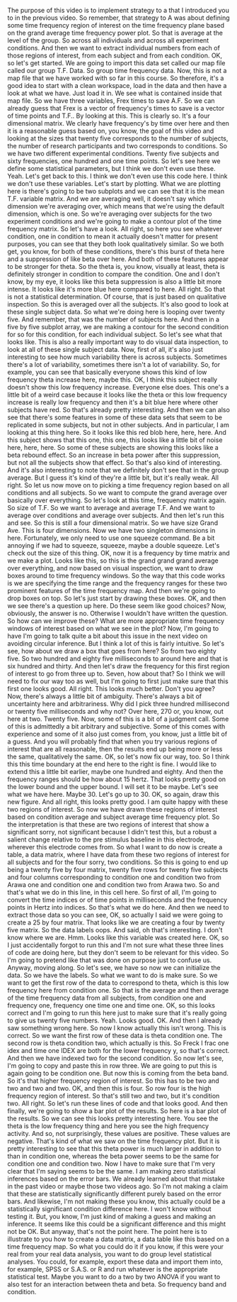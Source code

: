  The purpose of this video is to implement strategy to a that I introduced you to in the previous video. So remember, that strategy to A was about defining some time frequency region of interest on the time frequency plane based on the grand average time frequency power plot. So that is average at the level of the group. So across all individuals and across all experiment conditions. And then we want to extract individual numbers from each of those regions of interest, from each subject and from each condition. OK, so let's get started. We are going to import this data set called our map file called our group T.F. Data. So group time frequency data. Now, this is not a map file that we have worked with so far in this course. So therefore, it's a good idea to start with a clean workspace, load in the data and then have a look at what we have. Just load it in. We see what is contained inside that map file. So we have three variables, Frex times to save A.F. So we can already guess that Frex is a vector of frequency's times to save is a vector of time points and T.F.. By looking at this. This is clearly so. It's a four dimensional matrix. We clearly have frequency's by time over here and then it is a reasonable guess based on, you know, the goal of this video and looking at the sizes that twenty five corresponds to the number of subjects, the number of research participants and two corresponds to conditions. So we have two different experimental conditions. Twenty five subjects and sixty frequencies, one hundred and one time points. So let's see here we define some statistical parameters, but I think we don't even use these. Yeah. Let's get back to this. I think we don't even use this code here. I think we don't use these variables. Let's start by plotting. What we are plotting here is there's going to be two subplots and we can see that it is the mean T.F. variable matrix. And we are averaging well, it doesn't say which dimension we're averaging over, which means that we're using the default dimension, which is one. So we're averaging over subjects for the two experiment conditions and we're going to make a contour plot of the time frequency matrix. So let's have a look. All right, so here you see whatever condition, one in condition to mean it actually doesn't matter for present purposes, you can see that they both look qualitatively similar. So we both get, you know, for both of these conditions, there's this burst of theta here and a suppression of like beta over here. And both of these features appear to be stronger for theta. So the theta is, you know, visually at least, theta is definitely stronger in condition to compare the condition. One and I don't know, by my eye, it looks like this beta suppression is also a little bit more intense. It looks like it's more blue here compared to here. All right. So that is not a statistical determination. Of course, that is just based on qualitative inspection. So this is averaged over all the subjects. It's also good to look at these single subject data. So what we're doing here is looping over twenty five. And remember, that was the number of subjects here. And then in a five by five subplot array, we are making a contour for the second condition for so for this condition, for each individual subject. So let's see what that looks like. This is also a really important way to do visual data inspection, to look at all of these single subject data. Now, first of all, it's also just interesting to see how much variability there is across subjects. Sometimes there's a lot of variability, sometimes there isn't a lot of variability. So, for example, you can see that basically everyone shows this kind of low frequency theta increase here, maybe this. OK, I think this subject really doesn't show this low frequency increase. Everyone else does. This one's a little bit of a weird case because it looks like the theta or this low frequency increase is really low frequency and then it's a bit blue here where other subjects have red. So that's already pretty interesting. And then we can also see that there's some features in some of these data sets that seem to be replicated in some subjects, but not in other subjects. And in particular, I am looking at this thing here. So it looks like this red blob here, here, here. And this subject shows that this one, this one, this looks like a little bit of noise here, here, here. So some of these subjects are showing this looks like a beta rebound effect. So an increase in beta power after this suppression, but not all the subjects show that effect. So that's also kind of interesting. And it's also interesting to note that we definitely don't see that in the group average. But I guess it's kind of they're a little bit, but it's really weak. All right. So let us now move on to picking a time frequency region based on all conditions and all subjects. So we want to compute the grand average over basically over everything. So let's look at this time, frequency matrix again. So size of T.F. So we want to average and average T.F. And we want to average over conditions and average over subjects. And then let's run this and see. So this is still a four dimensional matrix. So we have size Grand Ave. This is four dimensions. Now we have two singleton dimensions in here. Fortunately, we only need to use one squeeze command. Be a bit annoying if we had to squeeze, squeeze, maybe a double squeeze. Let's check out the size of this thing. OK, now it is a frequency by time matrix and we make a plot. Looks like this, so this is the grand grand grand average over everything, and now based on visual inspection, we want to draw boxes around to time frequency windows. So the way that this code works is we are specifying the time range and the frequency ranges for these two prominent features of the time frequency map. And then we're going to drop boxes on top. So let's just start by drawing these boxes. OK, and then we see there's a question up here. Do these seem like good choices? Now, obviously, the answer is no. Otherwise I wouldn't have written the question. So how can we improve these? What are more appropriate time frequency windows of interest based on what we see in the plot? Now, I'm going to have I'm going to talk quite a bit about this issue in the next video on avoiding circular inference. But I think a lot of this is fairly intuitive. So let's see, how about we draw a box that goes from here? So from two eighty five. So two hundred and eighty five milliseconds to around here and that is six hundred and thirty. And then let's draw the frequency for this first region of interest to go from three up to. Seven, how about that? So I think we will need to fix our way too as well, but I'm going to first just make sure that this first one looks good. All right. This looks much better. Don't you agree? Now, there's always a little bit of ambiguity. There's always a bit of uncertainty here and arbitrariness. Why did I pick three hundred millisecond or twenty five milliseconds and why not? Over here, 270 or, you know, out here at two. Twenty five. Now, some of this is a bit of a judgment call. Some of this is admittedly a bit arbitrary and subjective. Some of this comes with experience and some of it also just comes from, you know, just a little bit of a guess. And you will probably find that when you try various regions of interest that are all reasonable, then the results end up being more or less the same, qualitatively the same. OK, so let's now fix our way, too. So I think this this time boundary at the end here to the right is fine. I would like to extend this a little bit earlier, maybe one hundred and eighty. And then the frequency ranges should be how about 15 hertz. That looks pretty good on the lower bound and the upper bound. I will set it to be maybe. Let's see what we have here. Maybe 30. Let's go up to 30. OK, so again, draw this new figure. And all right, this looks pretty good. I am quite happy with these two regions of interest. So now we have drawn these regions of interest based on condition average and subject average time frequency plot. So the interpretation is that these are two regions of interest that show a significant sorry, not significant because I didn't test this, but a robust a salient change relative to the pre stimulus baseline in this electrode, wherever this electrode comes from. So what I want to do now is create a table, a data matrix, where I have data from these two regions of interest for all subjects and for the four sorry, two conditions. So this is going to end up being a twenty five by four matrix, twenty five rows for twenty five subjects and four columns corresponding to condition one and condition two from Arawa one and condition one and condition two from Arawa two. So and that's what we do in this line, in this cell here. So first of all, I'm going to convert the time indices or of time points in milliseconds and the frequency points in Hertz into indices. So that's what we do here. And then we need to extract those data so you can see, OK, so actually I said we were going to create a 25 by four matrix. That looks like we are creating a four by twenty five matrix. So the data labels oops. And said, oh that's interesting. I don't know where we are. Hmm. Looks like this variable was created here. OK, so I just accidentally forgot to run this and I'm not sure what these three lines of code are doing here, but they don't seem to be relevant for this video. So I'm going to pretend like that was done on purpose just to confuse us. Anyway, moving along. So let's see, we have so now we can initialize the data. So we have the labels. So what we want to do is make sure. So we want to get the first row of the data to correspond to theta, which is this low frequency here from condition one. So that is the average and then average of the time frequency data from all subjects, from condition one and frequency one, frequency one time one and time one. OK, so this looks correct and I'm going to run this here just to make sure that it's really going to give us twenty five numbers. Yeah. Looks good. OK. And then I already saw something wrong here. So now I know actually this isn't wrong. This is correct. So we want the first row of these data is theta condition one. The second row is theta condition two, which actually is this. So Freck I frac one idex and time one IDEX are both for the lower frequency y, so that's correct. And then we have indexed two for the second condition. So now let's see, I'm going to copy and paste this in row three. We are going to put this is again going to be condition one. But now this is coming from the beta band. So it's that higher frequency region of interest. So this has to be two and two and two and two. OK, and then this is four. So row four is the high frequency region of interest. So that's still two and two, but it's condition two. All right. So let's run these lines of code and that looks good. And then finally, we're going to show a bar plot of the results. So here is a bar plot of the results. So we can see this looks pretty interesting here. You see the theta is the low frequency thing and here you see the high frequency activity. And so, not surprisingly, these values are positive. These values are negative. That's kind of what we saw on the time frequency plot. But it is pretty interesting to see that this theta power is much larger in addition to than in condition one, whereas the beta power seems to be the same for condition one and condition two. Now I have to make sure that I'm very clear that I'm saying seems to be the same. I am making zero statistical inferences based on the error bars. We already learned about that mistake in the past video or maybe those two videos ago. So I'm not making a claim that these are statistically significantly different purely based on the error bars. And likewise, I'm not making these you know, this actually could be a statistically significant condition difference here. I won't know without testing it. But, you know, I'm just kind of making a guess and making an inference. It seems like this could be a significant difference and this might not be OK. But anyway, that's not the point here. The point here is to illustrate to you how to create a data matrix, a data table like this based on a time frequency map. So what you could do it if you know, if this were your real from your real data analysis, you want to do group level statistical analyses. You could, for example, export these data and import them into, for example, SPSS or S.A.S. or R and run whatever is the appropriate statistical test. Maybe you want to do a two by two ANOVA if you want to also test for an interaction between theta and beta. So frequency band and condition.